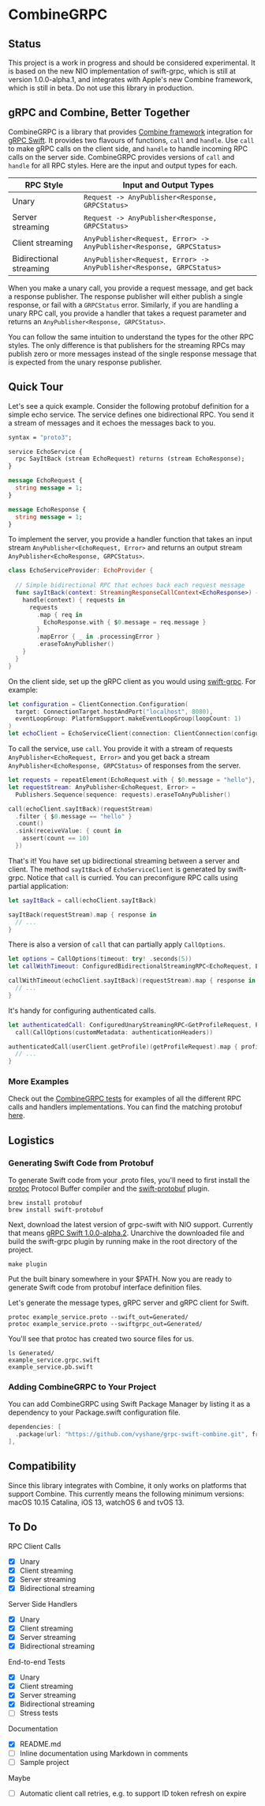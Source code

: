 # CombineGRPC

## Status

This project is a work in progress and should be considered experimental. It is based on the new NIO implementation of swift-grpc, which is still at version 1.0.0-alpha.1, and integrates with Apple's new Combine framework, which is still in beta. Do not use this library in production.

## gRPC and Combine, Better Together

CombineGRPC is a library that provides [Combine framework](https://developer.apple.com/documentation/combine) integration for [gRPC Swift](https://github.com/grpc/grpc-swift). It provides two flavours of functions, `call` and `handle`. Use `call` to make gRPC calls on the client side, and `handle` to handle incoming RPC calls on the server side. CombineGRPC provides versions of `call` and `handle` for all RPC styles. Here are the input and output types for each.

RPC Style | Input and Output Types
--- | ---
| Unary | `Request -> AnyPublisher<Response, GRPCStatus>` |
| Server streaming | `Request -> AnyPublisher<Response, GRPCStatus>` |
| Client streaming | `AnyPublisher<Request, Error> -> AnyPublisher<Response, GRPCStatus>` |
| Bidirectional streaming | `AnyPublisher<Request, Error> -> AnyPublisher<Response, GRPCStatus>` |

When you make a unary call, you provide a request message, and get back a response publisher. The response publisher will either publish a single response, or fail with a `GRPCStatus` error. Similarly, if you are handling a unary RPC call, you provide a handler that takes a request parameter and returns an `AnyPublisher<Response, GRPCStatus>`.

You can follow the same intuition to understand the types for the other RPC styles. The only difference is that publishers for the streaming RPCs may publish zero or more messages instead of the single response message that is expected from the unary response publisher.

## Quick Tour

Let's see a quick example. Consider the following protobuf definition for a simple echo service. The service defines one bidirectional RPC. You send it a stream of messages and it echoes the messages back to you.

```protobuf
syntax = "proto3";

service EchoService {
  rpc SayItBack (stream EchoRequest) returns (stream EchoResponse);
}

message EchoRequest {
  string message = 1;
}

message EchoResponse {
  string message = 1;
}
```

To implement the server, you provide a handler function that takes an input stream `AnyPublisher<EchoRequest, Error>` and returns an output stream `AnyPublisher<EchoResponse, GRPCStatus>`.

```swift
class EchoServiceProvider: EchoProvider {
  
  // Simple bidirectional RPC that echoes back each request message
  func sayItBack(context: StreamingResponseCallContext<EchoResponse>) -> EventLoopFuture<(StreamEvent<EchoRequest>) -> Void> {
    handle(context) { requests in
      requests
        .map { req in
          EchoResponse.with { $0.message = req.message }
        }
        .mapError { _ in .processingError }
        .eraseToAnyPublisher()
    }
  }
}
```

On the client side, set up the gRPC client as you would using [swift-grpc](https://github.com/grpc/grpc-swift). For example:

```swift
let configuration = ClientConnection.Configuration(
  target: ConnectionTarget.hostAndPort("localhost", 8080),
  eventLoopGroup: PlatformSupport.makeEventLoopGroup(loopCount: 1)
)
let echoClient = EchoServiceClient(connection: ClientConnection(configuration: configuration))
```

To call the service, use `call`. You provide it with a stream of requests `AnyPublisher<EchoRequest, Error>` and you get back a stream `AnyPublisher<EchoResponse, GRPCStatus>` of responses from the server.

```swift
let requests = repeatElement(EchoRequest.with { $0.message = "hello"}, count: 10)
let requestStream: AnyPublisher<EchoRequest, Error> =
  Publishers.Sequence(sequence: requests).eraseToAnyPublisher()

call(echoClient.sayItBack)(requestStream)
  .filter { $0.message == "hello" }
  .count()
  .sink(receiveValue: { count in
    assert(count == 10)
  })
```

That's it! You have set up bidirectional streaming between a server and client. The method `sayItBack` of `EchoServiceClient` is generated by swift-grpc. Notice that `call` is curried. You can preconfigure RPC calls using partial application:

```swift
let sayItBack = call(echoClient.sayItBack)

sayItBack(requestStream).map { response in
  // ...
}
```

There is also a version of `call` that can partially apply `CallOptions`.

```swift
let options = CallOptions(timeout: try! .seconds(5))
let callWithTimeout: ConfiguredBidirectionalStreamingRPC<EchoRequest, EchoResponse> = call(options)

callWithTimeout(echoClient.sayItBack)(requestStream).map { response in
  // ...
}
```

It's handy for configuring authenticated calls.

```swift
let authenticatedCall: ConfiguredUnaryStreamingRPC<GetProfileRequest, Profile> =
  call(CallOptions(customMetadata: authenticationHeaders))

authenticatedCall(userClient.getProfile)(getProfileRequest).map { profile in
  // ...
}
```

### More Examples

Check out the [CombineGRPC tests](Tests/CombineGRPCTests) for examples of all the different RPC calls and handlers implementations. You can find the matching protobuf [here](Tests/Protobuf/test_scenarios.proto).

## Logistics

### Generating Swift Code from Protobuf

To generate Swift code from your .proto files, you'll need to first install the [protoc](https://github.com/protocolbuffers/protobuf) Protocol Buffer compiler and the [swift-protobuf](https://github.com/apple/swift-protobuf) plugin.

```text
brew install protobuf
brew install swift-protobuf
```

Next, download the latest version of grpc-swift with NIO support. Currently that means [gRPC Swift 1.0.0-alpha.2](https://github.com/grpc/grpc-swift/releases/tag/1.0.0-alpha.2). Unarchive the downloaded file and build the swift-grpc plugin by running make in the root directory of the project.

```text
make plugin
```

Put the built binary somewhere in your $PATH. Now you are ready to generate Swift code from protobuf interface definition files.

Let's generate the message types, gRPC server and gRPC client for Swift.

```text
protoc example_service.proto --swift_out=Generated/
protoc example_service.proto --swiftgrpc_out=Generated/
```

You'll see that protoc has created two source files for us.

```text
ls Generated/
example_service.grpc.swift
example_service.pb.swift
```

### Adding CombineGRPC to Your Project

You can add CombineGRPC using Swift Package Manager by listing it as a dependency to your Package.swift configuration file.

```swift
dependencies: [
  .package(url: "https://github.com/vyshane/grpc-swift-combine.git", from: "0.1.1"),
],
```

## Compatibility

Since this library integrates with Combine, it only works on platforms that support Combine. This currently means the following minimum versions: macOS 10.15 Catalina, iOS 13, watchOS 6 and tvOS 13.

## To Do

RPC Client Calls

- [x] Unary
- [x] Client streaming
- [x] Server streaming
- [x] Bidirectional streaming

Server Side Handlers

- [x] Unary
- [x] Client streaming
- [x] Server streaming
- [x] Bidirectional streaming

End-to-end Tests

- [x] Unary
- [x] Client streaming
- [x] Server streaming
- [x] Bidirectional streaming
- [ ] Stress tests

Documentation

- [x] README.md
- [ ] Inline documentation using Markdown in comments
- [ ] Sample project

Maybe

- [ ] Automatic client call retries, e.g. to support ID token refresh on expire
